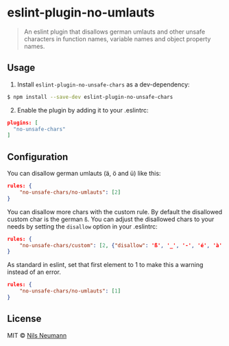 # eslint-plugin-no-umlauts

> An eslint plugin that disallows german umlauts and other unsafe characters in function names, variable names and object property names.

## Usage

1. Install `eslint-plugin-no-unsafe-chars` as a dev-dependency:

  ```sh
  $ npm install --save-dev eslint-plugin-no-unsafe-chars
  ```

2. Enable the plugin by adding it to your .eslintrc:

  ```json
  plugins: [
    "no-unsafe-chars"
  ]
  ```

## Configuration

You can disallow german umlauts (ä, ö and ü) like this: 

```json
rules: {
    "no-unsafe-chars/no-umlauts": [2]
}
```

You can disallow more chars with the custom rule. By default the disallowed custom char is the german `ß`. You can adjust the disallowed chars to your needs by setting the `disallow` option in your .eslintrc:

```json
rules: {
    "no-unsafe-chars/custom": [2, {"disallow": 'ß', '_', '-', 'é', 'à', 'ï'}]
}
```

As standard in eslint, set that first element to 1 to make this a warning instead of an error.

```json
rules: {
    "no-unsafe-chars/no-umlauts": [1]
}
```

## License

MIT © [Nils Neumann](http://der-zyklop.de/)
